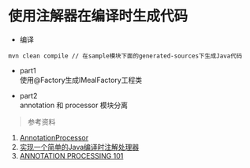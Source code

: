 # 使用注解器在编译时生成代码
* 编译  
```$xslt
mvn clean compile // 在sample模块下面的generated-sources下生成Java代码
```
* part1  
使用@Factory生成IMealFactory工程类

* part2  
annotation 和 processor 模块分离

> 参考资料  
1. [AnnotationProcessor](https://github.com/qinxiandiqi/AnnotationProcessorDemo)
2. [实现一个简单的Java编译时注解处理器](https://yq.aliyun.com/articles/59493)
3. [ANNOTATION PROCESSING 101](http://hannesdorfmann.com/annotation-processing/annotationprocessing101)
